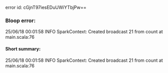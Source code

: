 error id: cGjnT97iesEDuUWiYTbjPw==
### Bloop error:

25/06/18 00:01:58 INFO SparkContext: Created broadcast 21 from count at main.scala:76
#### Short summary: 

25/06/18 00:01:58 INFO SparkContext: Created broadcast 21 from count at main.scala:76